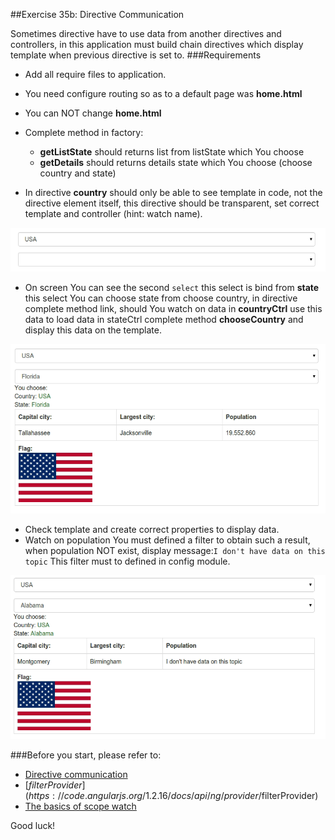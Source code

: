 ##Exercise 35b: Directive Communication


Sometimes directive have to use data from another directives and controllers, in this application must build chain directives
which display template when previous directive is set to.
###Requirements
  * Add all require files to application.
  * You need configure routing so as to a default page was **home.html**
  * You can NOT change **home.html**
  * Complete method in factory:
    * **getListState** should returns list from listState which You choose
    * **getDetails** should returns details state which You choose (choose country and state)

  * In directive **country** should only be able to see template in code, not the directive element itself,
  this directive should be transparent, set correct template and controller (hint: watch name).

  ![View only with country directive](images/countryDirective.png "View only with country directive")

  * On screen You can see the second ```select``` this select is bind from **state** this select You can choose
  state from choose country, in directive complete method link, should You watch on data in **countryCtrl** use this data to
  load data in stateCtrl complete method **chooseCountry** and display this data on the template.

  ![Result](images/stateAndDetails.png "Result")

  * Check template and create correct properties to display data.
  * Watch on population You must defined a filter to obtain such a result, when population NOT exist, display message:```I don't have data on this topic```
  This filter must to defined in config module.

  ![When population is NOT defined](images/resultFilterWhenDataNotExist.png "When population is NOT defined")

###Before you start, please refer to:
* [Directive communication](https://egghead.io/lessons/angularjs-directive-communication)
* [$filterProvider](https://code.angularjs.org/1.2.16/docs/api/ng/provider/$filterProvider)
* [The basics of scope watch](https://egghead.io/lessons/angularjs-the-basics-of-scope-watch)


Good luck!